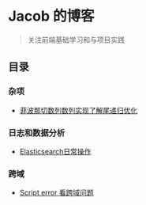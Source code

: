 # Jacob 的博客

> 关注前端基础学习和与项目实践

## 目录

### 杂项

- [菲波那切数列数列实现了解尾递归优化](https://github.com/i-zxl/Articles/issues/1)

### 日志和数据分析
- [Elasticsearch日常操作](https://github.com/i-zxl/Articles/issues/2)

### 跨域
- [Script error 看跨域问题](https://github.com/i-zxl/Articles/issues/7)

